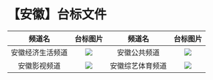 # 【安徽】台标文件
|频道名|台标图片|频道名|台标图片|
|:---:|:---:|:---:|:---:|
|安徽经济生活频道|<img src="https://github.com/atsushi444/iptv/blob/main/logo/other/Anhui1.png">|安徽公共频道|<img src="https://github.com/atsushi444/iptv/blob/main/logo/other/Anhui3.png">|
|安徽影视频道|<img src="https://github.com/atsushi444/iptv/blob/main/logo/other/Anhui2.png">|安徽综艺体育频道|<img src="https://github.com/atsushi444/iptv/blob/main/logo/other/Anhui4.png">|


